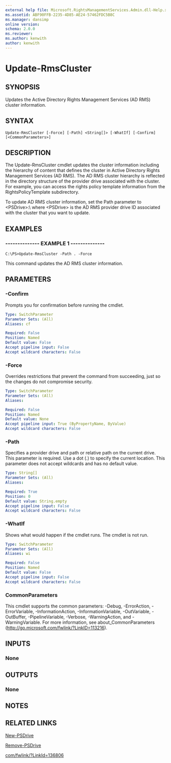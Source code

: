 ```yaml
---
external help file: Microsoft.RightsManagementServices.Admin.dll-Help.xml
ms.assetid: ABF90FFB-2235-4D85-AE24-57462FDC5B8C
ms.manager: dansimp
online version: 
schema: 2.0.0
ms.reviewer:
ms.author: kenwith
author: kenwith
---
```


# Update-RmsCluster

## SYNOPSIS
Updates the Active Directory Rights Management Services (AD RMS) cluster information.

## SYNTAX

```
Update-RmsCluster [-Force] [-Path] <String[]> [-WhatIf] [-Confirm] [<CommonParameters>]
```

## DESCRIPTION
The Update-RmsCluster cmdlet updates the cluster information including the hierarchy of content that defines the cluster in Active Directory Rights Management Services (AD RMS).
The AD RMS cluster hierarchy is reflected in the directory structure of the provider drive associated with the cluster.
For example, you can access the rights policy template information from the RightsPolicyTemplate subdirectory.

To update AD RMS cluster information, set the Path parameter to  \<PSDrive\>:\ where \<PSDrive\> is the AD RMS provider drive ID associated with the cluster that you want to update.

## EXAMPLES

### --------------  EXAMPLE 1 --------------
```
C:\PS>Update-RmsCluster -Path . -Force
```

This command updates the AD RMS cluster information.

## PARAMETERS

### -Confirm
Prompts you for confirmation before running the cmdlet.

```yaml
Type: SwitchParameter
Parameter Sets: (All)
Aliases: cf

Required: False
Position: Named
Default value: False
Accept pipeline input: False
Accept wildcard characters: False
```

### -Force
Overrides restrictions that prevent the command from succeeding, just so the changes do not compromise security.

```yaml
Type: SwitchParameter
Parameter Sets: (All)
Aliases: 

Required: False
Position: Named
Default value: None
Accept pipeline input: True (ByPropertyName, ByValue)
Accept wildcard characters: False
```

### -Path
Specifies a provider drive and path or relative path on the current drive.
This parameter is required.
Use a dot (.) to specify the current location.
This parameter does not accept wildcards and has no default value.

```yaml
Type: String[]
Parameter Sets: (All)
Aliases: 

Required: True
Position: 0
Default value: String.empty
Accept pipeline input: False
Accept wildcard characters: False
```

### -WhatIf
Shows what would happen if the cmdlet runs.
The cmdlet is not run.

```yaml
Type: SwitchParameter
Parameter Sets: (All)
Aliases: wi

Required: False
Position: Named
Default value: False
Accept pipeline input: False
Accept wildcard characters: False
```

### CommonParameters
This cmdlet supports the common parameters: -Debug, -ErrorAction, -ErrorVariable, -InformationAction, -InformationVariable, -OutVariable, -OutBuffer, -PipelineVariable, -Verbose, -WarningAction, and -WarningVariable. For more information, see about_CommonParameters (http://go.microsoft.com/fwlink/?LinkID=113216).

## INPUTS

### None

## OUTPUTS

### None

## NOTES

## RELATED LINKS

[New-PSDrive](00000000-0000-0000-0000-000000000000)

[Remove-PSDrive](00000000-0000-0000-0000-000000000000)

[com/fwlink/?LinkId=136806](00000000-0000-0000-0000-000000000000)

